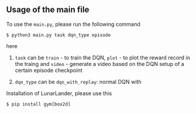## Usage of the main file

To use the `main.py`, please run the following command

`$ python3 main.py task dqn_type episode`

here 

1. `task` can be `train` - to train the DQN, `plot` - to plot the reward record in the traing and `video` - generate a video based on the DQN setup of a certain episode checkpoint

2. `dqn_type` can be 
`dqn_with_replay`: normal DQN with 

Installation of LunarLander, please use this

`$ pip install gym[box2d]`